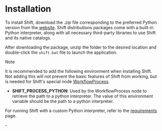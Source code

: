 # Installation

To install Shift, download the *.zip* file corresponding to the preferred Python version from the [website](https://https://www.inbibo.co.uk/shift). Shift distributions packages come with a built-in Python interpreter, along with all necessary third-party libraries to use Shift and its native catalogs.

After downloading the package, unzip the folder to the desired location and double-click the `shift.bat` file to launch the application.

> [!NOTE]
>  It is recommended to add the following environment when installing Shift. Not adding this will not prevent the basic features of Shift from working, but is needed for Shift's special node [WorkflowProcess](../reference/nodes/workflow#workflowproces-node).
> - **SHIFT_PROCESS_PYTHON**: Used by the WorkflowProcess node to retrieve the path to a python interpreter. The value of this environment variable should be the path to a python interpreter.

For running Shift with a custom Python interpreter, refer to the  [requirements](requirements.md) page.

-<!-- TODO #44 -->